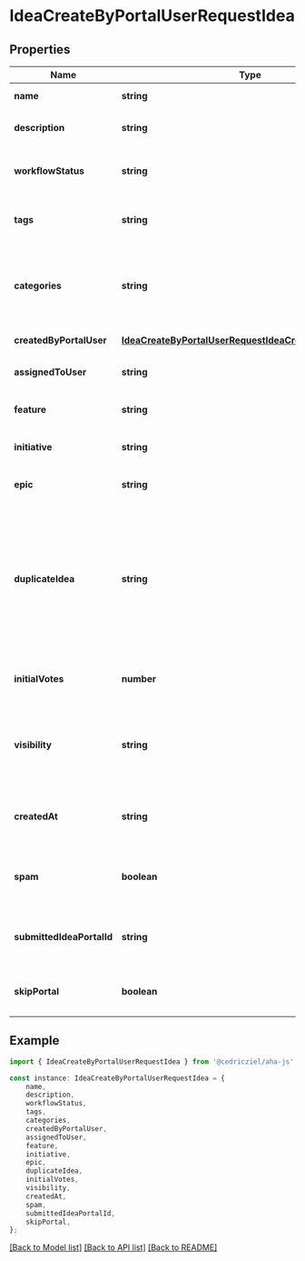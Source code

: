 # IdeaCreateByPortalUserRequestIdea


## Properties

Name | Type | Description | Notes
------------ | ------------- | ------------- | -------------
**name** | **string** | Name of the idea | [default to undefined]
**description** | **string** | Description of the idea — may include HTML formatting. | [optional] [default to undefined]
**workflowStatus** | **string** | Status of the idea — must be a valid status for the selected product.  | [optional] [default to undefined]
**tags** | **string** | Tags to add to the idea. Multiple tags must be separated by commas.  | [optional] [default to undefined]
**categories** | **string** | Names of any existing categories the idea should be assigned to. Multiple categories must be separated by commas.  | [optional] [default to undefined]
**createdByPortalUser** | [**IdeaCreateByPortalUserRequestIdeaCreatedByPortalUser**](IdeaCreateByPortalUserRequestIdeaCreatedByPortalUser.md) |  | [default to undefined]
**assignedToUser** | **string** | Email address of user that is assigned the idea. | [optional] [default to undefined]
**feature** | **string** | Name or ID of the feature that the idea was promoted to | [optional] [default to undefined]
**initiative** | **string** | Name or ID of the initiative that the idea was promoted to | [optional] [default to undefined]
**epic** | **string** | Name or ID of the epic that the idea was promoted to | [optional] [default to undefined]
**duplicateIdea** | **string** | Idea ID or key for an idea which this idea duplicates. Setting this value will merge this idea into the provided idea ID; setting it to a null or blank value will unmerge this idea. Note that in the API response, this attribute is called duplicate_of.  | [optional] [default to undefined]
**initialVotes** | **number** | Number of votes to seed the vote count with when importing from other systems  | [optional] [default to undefined]
**visibility** | **string** | Initial visibility of the idea (aha, creator, employee, employee_or_creator, creator_organization, or public - aha is the default)  | [optional] [default to undefined]
**createdAt** | **string** | Date of idea creation. In UTC timezone with format YYYY-MM-DD or YYYY-MM-DD HH:MM:SS.  | [optional] [default to undefined]
**spam** | **boolean** | Whether the idea is considered spam. Must be \&#39;true\&#39; or \&#39;false\&#39; | [optional] [default to undefined]
**submittedIdeaPortalId** | **string** | Numeric ID of the ideas portal. We strongly suggest you set this if the creator is an idea user.  | [optional] [default to undefined]
**skipPortal** | **boolean** | If true, the idea will not be submitted to any portal. Default is false.  | [optional] [default to undefined]

## Example

```typescript
import { IdeaCreateByPortalUserRequestIdea } from '@cedricziel/aha-js';

const instance: IdeaCreateByPortalUserRequestIdea = {
    name,
    description,
    workflowStatus,
    tags,
    categories,
    createdByPortalUser,
    assignedToUser,
    feature,
    initiative,
    epic,
    duplicateIdea,
    initialVotes,
    visibility,
    createdAt,
    spam,
    submittedIdeaPortalId,
    skipPortal,
};
```

[[Back to Model list]](../README.md#documentation-for-models) [[Back to API list]](../README.md#documentation-for-api-endpoints) [[Back to README]](../README.md)
